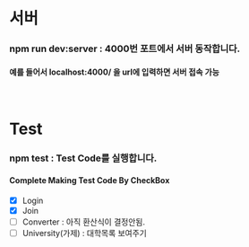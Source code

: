 # 서버 #

###  npm run dev:server : 4000번 포트에서 서버 동작합니다. 
#### 예를 들어서 localhost:4000/ 을 url에 입력하면 서버 접속 가능 

<br>

# Test #
### npm test : Test Code를 실행합니다.
#### Complete Making Test Code By CheckBox 
- [x] Login
- [X] Join
- [ ] Converter : 아직 환산식이 결정안됨.
- [ ] University(가제) : 대학목록 보여주기 
